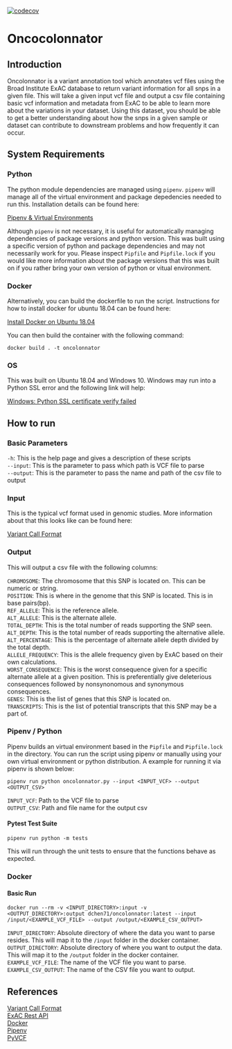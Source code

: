 [![codecov](https://codecov.io/gh/dchen71/oncolonnator/branch/master/graph/badge.svg)](https://codecov.io/gh/dchen71/oncolonnator)

# Oncocolonnator

## Introduction

Oncolonnator is a variant annotation tool which annotates vcf files using the Broad Institute ExAC database to return variant information for all snps in a given file. This will take a given input vcf file and output a csv file containing basic vcf information and metadata from ExAC to be able to learn more about the variations in your dataset. Using this dataset, you should be able to get a better understanding about how the snps in a given sample or dataset can contribute to downstream problems and how frequently it can occur.  

## System Requirements

### Python

The python module dependencies are managed using `pipenv`. `pipenv` will manage all of the virtual environment and package depedencies needed to run this. Installation details can be found here:  

[Pipenv & Virtual Environments](https://pipenv-fork.readthedocs.io/en/latest/install.html)  

Although `pipenv` is not necessary, it is useful for automatically managing dependencies of package versions and python version. This was built using a specific version of python and package dependencies and may not necessarily work for you. Please inspect `Pipfile` and `Pipfile.lock` if you would like more information about the package versions that this was built on if you rather bring your own version of python or vitual environment.  

### Docker

Alternatively, you can build the dockerfile to run the script. Instructions for how to install docker for ubuntu 18.04 can be found here:  

[Install Docker on Ubuntu 18.04](https://www.digitalocean.com/community/tutorials/how-to-install-and-use-docker-on-ubuntu-18-04)  

You can then build the container with the following command:  

    docker build . -t oncolonnator

### OS

This was built on Ubuntu 18.04 and Windows 10. Windows may run into a Python SSL error and the following link will help:  

[Windows: Python SSL certificate verify failed](https://stackoverflow.com/questions/52870795/windows-python-ssl-certificate-verify-failed)  

## How to run

### Basic Parameters  

`-h`: This is the help page and gives a description of these scripts  
`--input`: This is the parameter to pass which path is VCF file to parse  
`--output`: This is the parameter to pass the name and path of the csv file to output  

### Input

This is the typical vcf format used in genomic studies. More information about that this looks like can be found here:

[Variant Call Format](https://en.wikipedia.org/wiki/Variant_Call_Format)

### Output

This will output a csv file with the following columns:  

`CHROMOSOME`: The chromosome that this SNP is located on. This can be numeric or string.  
`POSITION`: This is where in the genome that this SNP is located. This is in base pairs(bp).  
`REF_ALLELE`: This is the reference allele.  
`ALT_ALLELE`: This is the alternate allele.  
`TOTAL_DEPTH`: This is the total number of reads supporting the SNP seen.  
`ALT_DEPTH`: This is the total number of reads supporting the alternative allele.  
`ALT_PERCENTAGE`: This is the percentage of alternate allele depth divided by the total depth.  
`ALLELE_FREQUENCY`: This is the allele frequency given by ExAC based on their own calculations.  
`WORST_CONSEQUENCE`: This is the worst consequence given for a specific alternate allele at a given position. This is preferentially give deleterious consequences followed by nonsynonomous and synonymous consequences.  
`GENES`: This is the list of genes that this SNP is located on.  
`TRANSCRIPTS`: This is the list of potential transcripts that this SNP may be a part of.  

### Pipenv / Python  

Pipenv builds an virtual environment based in the `Pipfile` and `Pipfile.lock` in the directory. You can run the script using pipenv or manually using your own virtual environment or python distribution. A example for running it via pipenv is shown below:  

    pipenv run python oncolonnator.py --input <INPUT_VCF> --output <OUTPUT_CSV>

`INPUT_VCF`: Path to the VCF file to parse  
`OUTPUT_CSV`: Path and file name for the output csv  

#### Pytest Test Suite  

    pipenv run python -m tests

This will run through the unit tests to ensure that the functions behave as expected.  

### Docker

#### Basic Run

    docker run --rm -v <INPUT_DIRECTORY>:input -v <OUTPUT_DIRECTORY>:output dchen71/oncolonnator:latest --input /input/<EXAMPLE_VCF_FILE> --output /output/<EXAMPLE_CSV_OUTPUT>

`INPUT_DIRECTORY`: Absolute directory of where the data you want to parse resides. This will map it to the `/input` folder in the docker container.  
`OUTPUT_DIRECTORY`: Absolute directory of where you want to output the data. This will map it to the `/output` folder in the docker container.  
`EXAMPLE_VCF_FILE`: The name of the VCF file you want to parse.  
`EXAMPLE_CSV_OUTPUT`: The name of the CSV file you want to output.  

## References  
[Variant Call Format](https://en.wikipedia.org/wiki/Variant_Call_Format)  
[ExAC Rest API](https://pic-sure.org/products/exac-restful-api)  
[Docker](https://www.docker.com/)  
[Pipenv](https://pipenv.pypa.io/en/latest/)  
[PyVCF](https://pyvcf.readthedocs.io/en/latest/)  